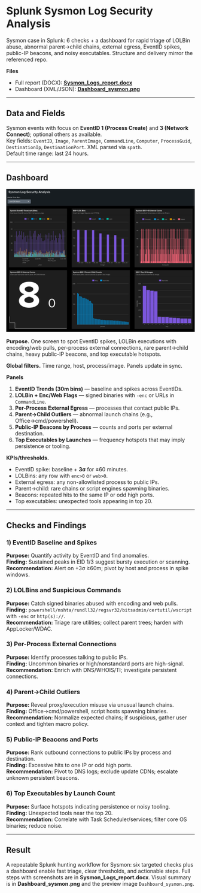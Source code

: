 # Splunk Sysmon Log Security Analysis

Sysmon case in Splunk: 6 checks + a dashboard for rapid triage of LOLBin abuse, abnormal parent→child chains, external egress, EventID spikes, public-IP beacons, and noisy executables. Structure and delivery mirror the referenced repo.

**Files**
- Full report (DOCX): **[Sysmon_Logs_report.docx](Sysmon_Logs_report.docx)**
- Dashboard (XML/JSON): **[Dashboard_sysmon.png](Dashboard_sysmon.png)**

---

## Data and Fields
Sysmon events with focus on **EventID 1 (Process Create)** and **3 (Network Connect)**; optional others as available.  
Key fields: `EventID`, `Image`, `ParentImage`, `CommandLine`, `Computer`, `ProcessGuid`, `DestinationIp`, `DestinationPort`. XML parsed via `spath`.  
Default time range: last 24 hours.

---

## Dashboard

![Dashboard_sysmon.png](Dashboard_sysmon.png)

**Purpose.** One screen to spot EventID spikes, LOLBin executions with encoding/web pulls, per-process external connections, rare parent→child chains, heavy public-IP beacons, and top executable hotspots.

**Global filters.** Time range, host, process/image. Panels update in sync.

**Panels**
1. **EventID Trends (30m bins)** — baseline and spikes across EventIDs.  
2. **LOLBin + Enc/Web Flags** — signed binaries with `-enc` or URLs in `CommandLine`.  
3. **Per-Process External Egress** — processes that contact public IPs.  
4. **Parent→Child Outliers** — abnormal launch chains (e.g., Office→cmd/powershell).  
5. **Public-IP Beacons by Process** — counts and ports per external destination.  
6. **Top Executables by Launches** — frequency hotspots that may imply persistence or tooling.

**KPIs/thresholds.**
- EventID spike: baseline + **3σ** for ≥60 minutes.  
- LOLBins: any row with `enc>0` or `web>0`.  
- External egress: any non-allowlisted process to public IPs.  
- Parent→child: rare chains or script engines spawning binaries.  
- Beacons: repeated hits to the same IP or odd high ports.  
- Top executables: unexpected tools appearing in top 20.

---

## Checks and Findings

### 1) EventID Baseline and Spikes
**Purpose:** Quantify activity by EventID and find anomalies.  
**Finding:** Sustained peaks in EID 1/3 suggest bursty execution or scanning.  
**Recommendation:** Alert on +3σ ≥60m; pivot by host and process in spike windows.

### 2) LOLBins and Suspicious Commands
**Purpose:** Catch signed binaries abused with encoding and web pulls.  
**Finding:** `powershell/mshta/rundll32/regsvr32/bitsadmin/certutil/wscript` with `-enc` or `http(s)://`.  
**Recommendation:** Triage rare utilities; collect parent trees; harden with AppLocker/WDAC.

### 3) Per-Process External Connections
**Purpose:** Identify processes talking to public IPs.  
**Finding:** Uncommon binaries or high/nonstandard ports are high-signal.  
**Recommendation:** Enrich with DNS/WHOIS/TI; investigate persistent connections.

### 4) Parent→Child Outliers
**Purpose:** Reveal proxy/execution misuse via unusual launch chains.  
**Finding:** Office→cmd/powershell, script hosts spawning binaries.  
**Recommendation:** Normalize expected chains; if suspicious, gather user context and tighten macro policy.

### 5) Public-IP Beacons and Ports
**Purpose:** Rank outbound connections to public IPs by process and destination.  
**Finding:** Excessive hits to one IP or odd high ports.  
**Recommendation:** Pivot to DNS logs; exclude update CDNs; escalate unknown persistent beacons.

### 6) Top Executables by Launch Count
**Purpose:** Surface hotspots indicating persistence or noisy tooling.  
**Finding:** Unexpected tools near the top 20.  
**Recommendation:** Correlate with Task Scheduler/services; filter core OS binaries; reduce noise.

---

## Result
A repeatable Splunk hunting workflow for Sysmon: six targeted checks plus a dashboard enable fast triage, clear thresholds, and actionable steps. Full steps with screenshots are in **Sysmon_Logs_report.docx**. Visual summary is in **Dashboard_sysmon.png** and the preview image `Dashboard_sysmon.png`.
